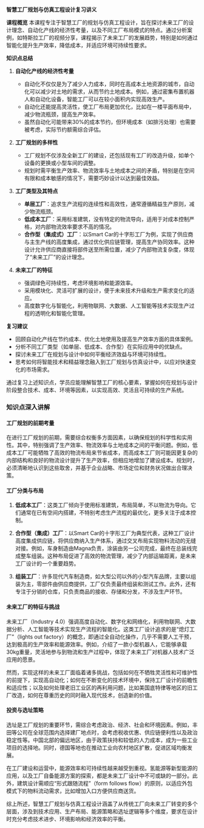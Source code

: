 **智慧工厂规划与仿真工程设计复习讲义**

**课程概览**
本课程专注于智慧工厂的规划与仿真工程设计，旨在探讨未来工厂的设计理念、自动化产线的经济性考量，以及不同工厂布局模式的特点。通过分析案例，如特斯拉工厂的视频分享，课程揭示了未来工厂的发展趋势，特别是如何通过智能化提升生产效率，降低成本，并适应环境可持续性要求。

**知识点总结**

1. **自动化产线的经济性考量**
   
   - 自动化不仅仅是为了减少人力成本，同时在高成本土地资源的城市，自动化可以减少对土地的需求，从而节约土地成本。例如，通过密集布置机器人和自动化设备，智能工厂可以在较小面积内实现高效生产。
   - 自动化还能提高灵活性，使工厂布局更加优化，比如在一楼平面布局中，减少物流瓶颈，提高生产效率。
   - 虽然自动化可能带来30%的成本节约，但环境成本（如排污处理）也需要被考虑，实际节约额需综合评估。

2. **工厂规划的多样性**
   
   - 工厂规划不仅涉及全新工厂的建设，还包括现有工厂的改造升级，如单个设备的更换或小型车间的调整。
   - 规划时需平衡生产效率、物流效率与土地成本之间的矛盾，特别是在空间有限和成本敏感的情况下，需要巧妙设计以达到最佳效益。

3. **工厂类型及其特点**
   
   - **单层工厂**：追求生产流程的连续性和高效性，通常遵循精益生产原则，减少物流瓶颈。
   - **低成本工厂**：采用标准建筑，没有特定的物流导向，适用于对成本控制严格，对内部物流效率要求不高的情况。
   - **合作型（集成式）工厂**：以Smart Car的十字形工厂为例，实现了供应商与主生产线的高度集成，通过优化供应链管理，提高生产协同效率。这种设计允许供应商直接将部件送至所需位置，减少了内部物流复杂度，体现了“未来工厂”的设计理念。

4. **未来工厂的特征**
   
   - 强调绿色可持续性，考虑环境影响和能源效率。
   - 采用模块化、灵活可扩展的设计，便于未来技术升级和生产需求变化的适应。
   - 高度数字化与智能化，利用物联网、大数据、人工智能等技术实现生产过程的透明化和智能化管理。

**复习建议**

- 回顾自动化产线在节约成本、优化土地使用及提高生产效率方面的具体案例。
- 分析不同工厂类型（如单层、低成本、合作型）在实际应用中的优缺点。
- 探讨未来工厂在规划与设计中如何平衡经济效益与环境可持续性。
- 思考如何将智能技术和精益理念融入到工厂规划与仿真设计中，以应对快速变化的市场需求。

通过复习上述知识点，学员应能理解智慧工厂的核心要素，掌握如何在规划与设计阶段整合技术、成本、环境等因素，以实现高效、灵活且可持续的生产系统。

### 知识点深入讲解

#### 工厂规划的前期考量

在进行工厂规划的前期，需要综合权衡多方面因素，以确保规划的科学性和实用性。其中，特别强调了生产效率、物流效率与土地成本之间的平衡问题。例如，低成本工厂可能牺牲了高效的物流布局来节省成本，而高成本工厂则可能因更复杂的内部结构和良好的物流设计提升了生产效率，但相应地增加了建设成本。规划时，必须清晰地认识到这些取舍，并基于企业战略、市场定位和财务状况做出合理决策。

#### 工厂分类与布局

1. **低成本工厂**：这类工厂倾向于使用标准建筑，布局简单，不以物流为导向。它们通常在已有空间内搭建，不特别考虑生产流程的最优化，更多关注于成本控制。

2. **合作型（集成）工厂**：以Smart Car的十字形工厂为典型代表，这种工厂设计高度集成供应链，将供应商纳入生产体系，通过交叉布局实现物料流动的无缝对接。例如，车身制造由Magna负责，涂装由另一公司完成，最终在总装线完成整车组装。这种布局促进了高效的物流管理，减少了内部运输距离，是未来工厂设计的一个重要趋势。

3. **组装工厂**：许多现代汽车制造商，如大型公司以外的小型汽车品牌，主要以组装为主，零部件由供应商提供，工厂仅负责最终组装和测试工作。此外，还有专注于分销的仓库，只负责商品的接收、存储和分发，不涉及生产环节。

#### 未来工厂的特征与挑战

未来工厂（Industry 4.0）强调高度自动化、数字化和网络化，利用物联网、大数据分析、人工智能等技术实现生产流程的智能化。这类工厂设计追求的是“熄灯工厂”（lights out factory）的概念，即通过全自动化操作，几乎不需要人工干预，达到极高的生产效率和能源效率。例如，介绍了一款小型机器人，它能够承载30kg重量，灵活地参与到物流和生产过程中，体现了未来工厂对机器人技术广泛应用的愿景。

然而，实现这样的未来工厂面临着诸多挑战，包括如何在不牺牲灵活性和可维护性的前提下，实现高自动化；如何在不断变化的技术环境中，保持工厂设计的前瞻性和适应性；以及如何处理老旧工业区的再利用问题，比如美国底特律等地区的旧工厂改造，如何在尊重历史的同时融入现代技术，创造新的价值。

#### 投资与选址策略

选址是工厂规划的重要环节，需综合考虑政治、经济、社会和环境因素。例如，丰田等公司在全球范围内选择建厂地点时，会考虑税收优惠、供应链便利性以及政治稳定性等。中国北部的偏远地区，由于政策扶持和较低的人力成本，成为一些工业项目的选择地。同时，德国等地也在推动工业向农村地区扩散，促进区域均衡发展。

在工厂建设和运营中，能源效率和可持续性越来越受到重视。氢能源等新型能源的应用，以及工厂自备能源方案的探索，都是未来工厂设计中不可或缺的一部分。此外，建筑设计需顺应“形式跟随流程”（form follows flow）的原则，以适应外包模式下的物料流动需求，比如增加入口方便供应商送货。

综上所述，智慧工厂规划与仿真工程设计涵盖了从传统工厂向未来工厂转变的多个层面，涉及到技术应用、生产布局、能源策略和选址逻辑等多个维度，要求在设计时充分考虑技术进步、环境影响和经济效率的平衡。
